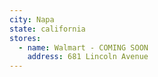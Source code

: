 ```yaml
---
city: Napa
state: california
stores:
  - name: Walmart - COMING SOON
    address: 681 Lincoln Avenue
---
```

